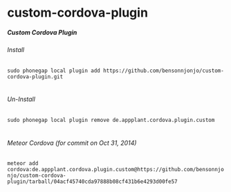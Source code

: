custom-cordova-plugin
=====================

<h5>Custom Cordova Plugin</h5>


<h6>Install</h6>
<code>sudo phonegap local plugin add https://github.com/bensonnjonjo/custom-cordova-plugin.git</code>
<br><br>
<h6>Un-Install</h6>
<code>sudo phonegap local plugin remove de.appplant.cordova.plugin.custom</code>
<br><br>
<h6>Meteor Cordova (for commit on  Oct 31, 2014)</h6>
<code>meteor add cordova:de.appplant.cordova.plugin.custom@https://github.com/bensonnjonjo/custom-cordova-plugin/tarball/04acf45740cda97888b08cf431b6e4293d00fe57
</code>
